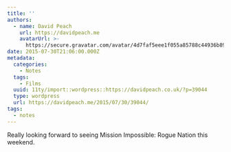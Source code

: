 ```yaml
---
title: ''
authors:
  - name: David Peach
    url: https://davidpeach.me
    avatarUrl: >-
      https://secure.gravatar.com/avatar/4d7faf5eee1f055a85788c44936b8995eaab6dfb004e7854ec747ccb272e91ee?s=96&d=mm&r=g
date: 2015-07-30T21:06:00.000Z
metadata:
  categories:
    - Notes
  tags:
    - Films
  uuid: 11ty/import::wordpress::https://davidpeach.co.uk/?p=39044
  type: wordpress
  url: https://davidpeach.me/2015/07/30/39044/
tags:
  - notes
---
```

Really looking forward to seeing Mission Impossible: Rogue Nation this weekend.